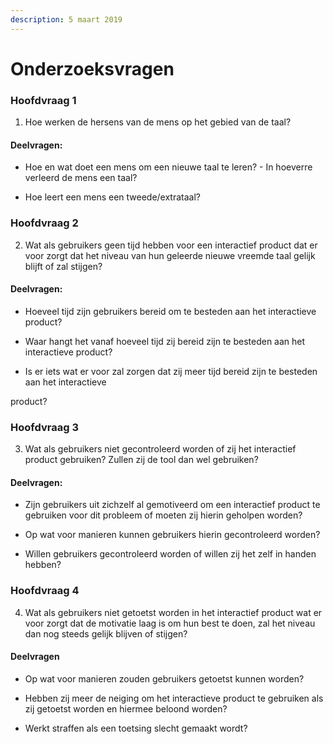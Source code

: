 ```yaml
---
description: 5 maart 2019
---
```


# Onderzoeksvragen

### Hoofdvraag 1

1. Hoe werken de hersens van de mens op het gebied van de taal?

#### Deelvragen:

- Hoe en wat doet een mens om een nieuwe taal te leren? - In hoeverre verleerd de mens een taal?

- Hoe leert een mens een tweede/extrataal? 



### Hoofdvraag 2

2. Wat als gebruikers geen tijd hebben voor een interactief product dat er voor zorgt dat het niveau van hun geleerde nieuwe vreemde taal gelijk blijft of zal stijgen?

#### Deelvragen:

- Hoeveel tijd zijn gebruikers bereid om te besteden aan het interactieve product?

- Waar hangt het vanaf hoeveel tijd zij bereid zijn te besteden aan het interactieve product?

- Is er iets wat er voor zal zorgen dat zij meer tijd bereid zijn te besteden aan het interactieve

product?



### Hoofdvraag 3

3. Wat als gebruikers niet gecontroleerd worden of zij het interactief product gebruiken? Zullen zij de tool dan wel gebruiken?

#### Deelvragen:

- Zijn gebruikers uit zichzelf al gemotiveerd om een interactief product te gebruiken voor dit probleem of moeten zij hierin geholpen worden?

- Op wat voor manieren kunnen gebruikers hierin gecontroleerd worden?

- Willen gebruikers gecontroleerd worden of willen zij het zelf in handen hebben?



### Hoofdvraag 4

4. Wat als gebruikers niet getoetst worden in het interactief product wat er voor zorgt dat de motivatie laag is om hun best te doen, zal het niveau dan nog steeds gelijk blijven of stijgen?

#### Deelvragen

- Op wat voor manieren zouden gebruikers getoetst kunnen worden?

- Hebben zij meer de neiging om het interactieve product te gebruiken als zij getoetst worden en hiermee beloond worden?

- Werkt straffen als een toetsing slecht gemaakt wordt?  

